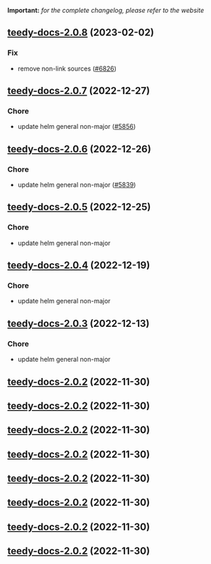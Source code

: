**Important:**
*for the complete changelog, please refer to the website*




## [teedy-docs-2.0.8](https://github.com/truecharts/charts/compare/teedy-docs-2.0.7...teedy-docs-2.0.8) (2023-02-02)

### Fix

- remove non-link sources ([#6826](https://github.com/truecharts/charts/issues/6826))
  
  


## [teedy-docs-2.0.7](https://github.com/truecharts/charts/compare/teedy-docs-2.0.6...teedy-docs-2.0.7) (2022-12-27)

### Chore

- update helm general non-major ([#5856](https://github.com/truecharts/charts/issues/5856))
  
  


## [teedy-docs-2.0.6](https://github.com/truecharts/charts/compare/teedy-docs-2.0.5...teedy-docs-2.0.6) (2022-12-26)

### Chore

- update helm general non-major ([#5839](https://github.com/truecharts/charts/issues/5839))
  
  


## [teedy-docs-2.0.5](https://github.com/truecharts/charts/compare/teedy-docs-2.0.4...teedy-docs-2.0.5) (2022-12-25)

### Chore

- update helm general non-major
  
  


## [teedy-docs-2.0.4](https://github.com/truecharts/charts/compare/teedy-docs-2.0.3...teedy-docs-2.0.4) (2022-12-19)

### Chore

- update helm general non-major
  
  


## [teedy-docs-2.0.3](https://github.com/truecharts/charts/compare/teedy-docs-2.0.2...teedy-docs-2.0.3) (2022-12-13)

### Chore

- update helm general non-major
  
  


## [teedy-docs-2.0.2](https://github.com/truecharts/charts/compare/teedy-docs-2.0.1...teedy-docs-2.0.2) (2022-11-30)




## [teedy-docs-2.0.2](https://github.com/truecharts/charts/compare/teedy-docs-2.0.1...teedy-docs-2.0.2) (2022-11-30)




## [teedy-docs-2.0.2](https://github.com/truecharts/charts/compare/teedy-docs-2.0.1...teedy-docs-2.0.2) (2022-11-30)




## [teedy-docs-2.0.2](https://github.com/truecharts/charts/compare/teedy-docs-2.0.1...teedy-docs-2.0.2) (2022-11-30)




## [teedy-docs-2.0.2](https://github.com/truecharts/charts/compare/teedy-docs-2.0.1...teedy-docs-2.0.2) (2022-11-30)




## [teedy-docs-2.0.2](https://github.com/truecharts/charts/compare/teedy-docs-2.0.1...teedy-docs-2.0.2) (2022-11-30)




## [teedy-docs-2.0.2](https://github.com/truecharts/charts/compare/teedy-docs-2.0.1...teedy-docs-2.0.2) (2022-11-30)




## [teedy-docs-2.0.2](https://github.com/truecharts/charts/compare/teedy-docs-2.0.1...teedy-docs-2.0.2) (2022-11-30)



